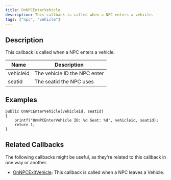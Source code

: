 ```yaml
---
title: OnNPCEnterVehicle
description: This callback is called when a NPC enters a vehicle.
tags: ["npc", "vehicle"]
---
```


<VersionWarn name='callback' version='SA-MP 0.3a' />

## Description

This callback is called when a NPC enters a vehicle.

| Name         | Description                                             |
| ------------ | ------------------------------------------------------- |
| vehicleid    | The vehicle ID the NPC enter                            |
| seatid       | The seatid the NPC uses                                 |

## Examples

```pawn
public OnNPCEnterVehicle(vehicleid, seatid)
{
    printf("OnNPCEnterVehicle ID: %d Seat: %d", vehicleid, seatid);
    return 1;
}
```

## Related Callbacks

The following callbacks might be useful, as they're related to this callback in one way or another. 

- [OnNPCExitVehicle](OnNPCExitVehicle): This callback is called when a NPC leaves a Vehicle.
